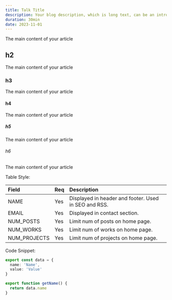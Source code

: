 ```yaml
---
title: Talk Title
description: Your blog description, which is long text, can be an introduction to the post or a paragraph of the post.
duration: 30min
date: 2023-11-01
---
```


The main content of your article

## h2

The main content of your article

### h3

The main content of your article

#### h4

The main content of your article

##### h5

The main content of your article

###### h6

The main content of your article

Table Style:

| Field | Req | Description |
| :---- | :-- | :-----------|
| NAME | Yes | Displayed in header and footer. Used in SEO and RSS. |
| EMAIL | Yes | Displayed in contact section. |
| NUM_POSTS | Yes | Limit num of posts on home page. |
| NUM_WORKS | Yes | Limit num of works on home page. |
| NUM_PROJECTS | Yes | Limit num of projects on home page. |

Code Snippet:

```ts
export const data = {
  name: 'Name',
  value: 'Value'
}

export function getName() {
  return data.name
}
```
